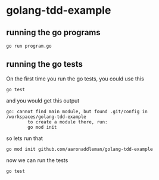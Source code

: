 # golang-tdd-example

## running the go programs

```
go run program.go
```

## running the go tests

On the first time you run the go tests, you could use this

```
go test
```

and you would get this output

```
go: cannot find main module, but found .git/config in /workspaces/golang-tdd-example
        to create a module there, run:
        go mod init
```

so lets run that 

```
go mod init github.com/aaronaddleman/golang-tdd-example
```

now we can run the tests

```
go test
```
